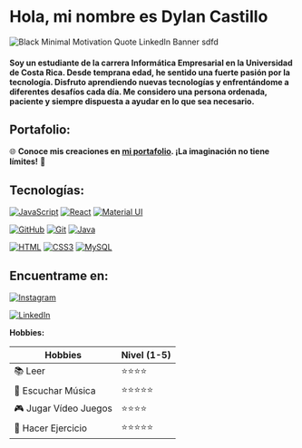 
# Hola, mi nombre es Dylan Castillo 

![Black Minimal Motivation Quote LinkedIn Banner sdfd](https://github.com/QuiqueCode/QuiqueCode/assets/149546547/d744501f-8c7a-4189-afda-6744e05780c4)


#### Soy un estudiante de la carrera Informática Empresarial en la Universidad de Costa Rica. Desde temprana edad, he sentido una fuerte pasión por la tecnología. Disfruto aprendiendo nuevas tecnologías y enfrentándome a diferentes desafíos cada día. Me considero una persona ordenada, paciente y siempre dispuesta a ayudar en lo que sea necesario.

**Portafolio:**
---
🌐 **Conoce mis creaciones en [mi portafolio](https://www.tu-enlace-a-tu-portafolio.com). ¡La imaginación no tiene límites!** 🚀

**Tecnologías:**
---
[![JavaScript](https://img.shields.io/badge/build-JavaScript-JavaScript?style=for-the-badge&logo=javaScript&logoColor=white&label=%20&labelColor=black&color=%23F0DB4F&cacheSeconds=3600)]() [![React](https://img.shields.io/badge/any_React-React-%2361DAFB?style=for-the-badge&logo=React&logoColor=white&label=%20&labelColor=black&color=%2361DAFB&cacheSeconds=3600)]() [![Material UI](https://img.shields.io/badge/build-Material%20UI-React?style=for-the-badge&logo=mui&logoColor=white&label=%20&labelColor=black&color=%2361DBFB&cacheSeconds=3600)]()

[![GitHub](https://img.shields.io/badge/build-GitHub-GitHub?style=for-the-badge&logo=GitHub&logoColor=white&label=%20&labelColor=black&color=%23181717&cacheSeconds=3600)]() [![Git](https://img.shields.io/badge/any_text-Git-Git?style=for-the-badge&logo=Git&logoColor=white&label=%20&labelColor=black&color=%23F05032&cacheSeconds=3600)]() [![Java](https://img.shields.io/badge/Java-ED8B00?style=for-the-badge&logo=openjdk&logoColor=white&labelColor=black)]() 

[![HTML](https://img.shields.io/badge/any_HTML-HTML-%23E34F26?style=for-the-badge&logo=html5&logoColor=white&label=%20&labelColor=black&color=%23E34F26&cacheSeconds=3600)]() [![CSS3](https://img.shields.io/badge/any_css3-css3-%231572B6?style=for-the-badge&logo=css3&logoColor=white&label=%20&labelColor=black&color=%231572B6&cacheSeconds=3600)]()  [![MySQL](https://img.shields.io/badge/build-MySql-MySql?style=for-the-badge&logo=MySql&logoColor=white&label=%20&labelColor=black&color=%234479A1&cacheSeconds=3600)]() 

Encuentrame en:
---
[![Instagram](https://img.shields.io/badge/Instagram-@dc_1314-F7DF1E?style=for-the-badge&logo=instagram&logoColor=white&labelColor=101010)](https://www.instagram.com/d_c1314/) 

[![LinkedIn](https://img.shields.io/badge/LinkedIn-Dylan_Castilo-0e76a8?style=for-the-badge&logo=linkedin&logoColor=white&labelColor=101010)](https://www.linkedin.com/in/dylancastillo/)

**Hobbies:** 

| Hobbies            | Nivel (1-5) |
|--------------------|-------------|
| 📚 Leer              |⭐⭐⭐⭐ |
| 🎸 Escuchar Música   |⭐⭐⭐⭐⭐ |
| 🎮 Jugar Vídeo Juegos|⭐⭐⭐⭐ | 
| 🚴 Hacer Ejercicio   |⭐⭐⭐⭐⭐ |
<!--
**QuiqueCode/QuiqueCode** is a ✨ _special_ ✨ repository because its `README.md` (this file) appears on your GitHub profile.

Here are some ideas to get you started:

- 🔭 I’m currently working on ...
- 🌱 I’m currently learning ...
- 👯 I’m looking to collaborate on ...
- 🤔 I’m looking for help with ...
- 💬 Ask me about ...
- 📫 How to reach me: ...
- 😄 Pronouns: ...
- ⚡ Fun fact: ...
-->
